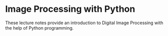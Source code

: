 # Image Processing with Python
These lecture notes provide an introduction to Digital Image Processing with the help of Python programming.
